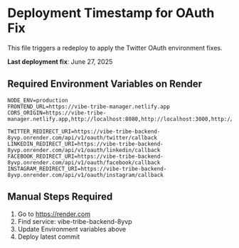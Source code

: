 # Deployment Timestamp for OAuth Fix

This file triggers a redeploy to apply the Twitter OAuth environment fixes.

**Last deployment fix**: June 27, 2025

## Required Environment Variables on Render

```
NODE_ENV=production
FRONTEND_URL=https://vibe-tribe-manager.netlify.app
CORS_ORIGIN=https://vibe-tribe-manager.netlify.app,http://localhost:8080,http://localhost:3000,http://localhost:5173,http://localhost:8081

TWITTER_REDIRECT_URI=https://vibe-tribe-backend-8yvp.onrender.com/api/v1/oauth/twitter/callback
LINKEDIN_REDIRECT_URI=https://vibe-tribe-backend-8yvp.onrender.com/api/v1/oauth/linkedin/callback
FACEBOOK_REDIRECT_URI=https://vibe-tribe-backend-8yvp.onrender.com/api/v1/oauth/facebook/callback
INSTAGRAM_REDIRECT_URI=https://vibe-tribe-backend-8yvp.onrender.com/api/v1/oauth/instagram/callback
```

## Manual Steps Required

1. Go to https://render.com
2. Find service: vibe-tribe-backend-8yvp
3. Update Environment variables above
4. Deploy latest commit
